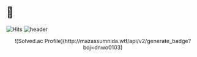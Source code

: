 # 🤞
![Hits](https://hits.seeyoufarm.com/api/count/incr/badge.svg?url=https%3A%2F%2Fgithub.com%2Fkimujae&count_bg=%23FFDAC7&title_bg=%23FFADAD&icon=&icon_color=%23E7E7E7&title=hits&edge_flat=false)
![header](https://capsule-render.vercel.app/api?type=waving&color=B897FF&height=200&section=header&text=Hello%20UJae%20World&fontSize=50&fontColor=000000&animation=twinkling)
<p align="center">
  ![Solved.ac Profile](http://mazassumnida.wtf/api/v2/generate_badge?boj=dnwo0103)
</p>


